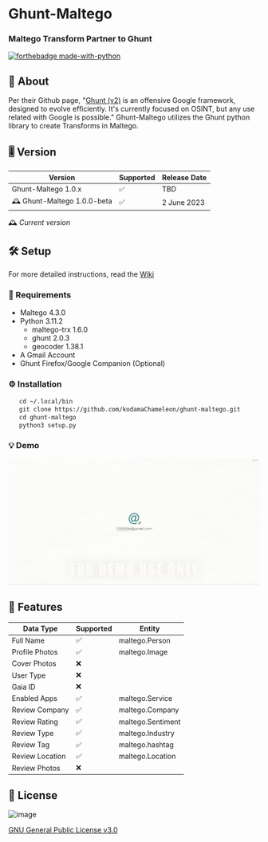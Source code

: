 # Ghunt-Maltego
### Maltego Transform Partner to Ghunt 

[![forthebadge made-with-python](http://ForTheBadge.com/images/badges/made-with-python.svg)](https://www.python.org/)

## 💎 About

Per their Github page, "[Ghunt (v2)](https://github.com/mxrch/GHunt) is an offensive Google framework, designed to evolve efficiently.
It's currently focused on OSINT, but any use related with Google is possible." Ghunt-Maltego utilizes the Ghunt python library to create Transforms in Maltego.

## 🎚️ Version
| Version                          | Supported          | Release Date |
|----------------------------------|--------------------|--------------|
| Ghunt-Maltego 1.0.x              | ✅                | TBD          |
| 🕰️ Ghunt-Maltego 1.0.0-beta      | ✅                | 2 June 2023  |

🕰️ *Current version*

## 🛠️ Setup
For more detailed instructions, read the [Wiki](https://github.com/kodamaChameleon/ghunt-maltego/wiki)
### 📏 Requirements
- Maltego 4.3.0
- Python 3.11.2
   - maltego-trx 1.6.0
   - ghunt 2.0.3
   - geocoder 1.38.1
 - A Gmail Account
 - Ghunt Firefox/Google Companion (Optional)
   
### ⚙️ Installation
```
   cd ~/.local/bin
   git clone https://github.com/kodamaChameleon/ghunt-maltego.git
   cd ghunt-maltego
   python3 setup.py
```

### 💡 Demo

<img src="img/ghunt.gif">  
   
## 🧙 Features
   
| Data Type       | Supported  |Entity             |
|-----------------|------------|-------------------| 
| Full Name       | ✅         | maltego.Person    |
| Profile Photos  | ✅         | maltego.Image     |
| Cover Photos    | ❌         |                   |
| User Type       | ❌         |                   |
| Gaia ID         | ❌         |                   |
| Enabled Apps    | ✅         |maltego.Service    |
| Review Company  | ✅         |maltego.Company    |
| Review Rating   | ✅         |maltego.Sentiment  |
| Review Type     | ✅         |maltego.Industry   |
| Review Tag      | ✅         |maltego.hashtag    |
| Review Location | ✅         |maltego.Location   |
| Review Photos   | ❌         |                   |
   
## 📜 License
![image](https://img.shields.io/badge/License-GNU%20GPL-blue)

[GNU General Public License v3.0](https://www.gnu.org/licenses/gpl-3.0.fr.html)

